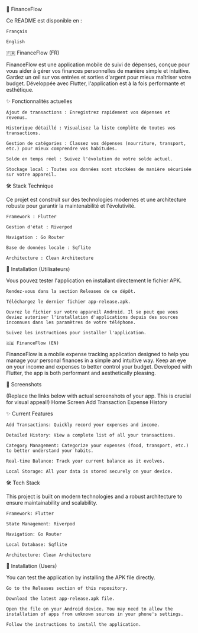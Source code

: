 💸 FinanceFlow

Ce README est disponible en :

    Français

    English

🇫🇷 FinanceFlow (FR)

FinanceFlow est une application mobile de suivi de dépenses, conçue pour vous aider à gérer vos finances personnelles de manière simple et intuitive. Gardez un œil sur vos entrées et sorties d'argent pour mieux maîtriser votre budget. Développée avec Flutter, l'application est à la fois performante et esthétique.
		

✨ Fonctionnalités actuelles

    Ajout de transactions : Enregistrez rapidement vos dépenses et revenus.

    Historique détaillé : Visualisez la liste complète de toutes vos transactions.

    Gestion de catégories : Classez vos dépenses (nourriture, transport, etc.) pour mieux comprendre vos habitudes.

    Solde en temps réel : Suivez l'évolution de votre solde actuel.

    Stockage local : Toutes vos données sont stockées de manière sécurisée sur votre appareil.

🛠️ Stack Technique

Ce projet est construit sur des technologies modernes et une architecture robuste pour garantir la maintenabilité et l'évolutivité.

    Framework : Flutter

    Gestion d'état : Riverpod

    Navigation : Go Router

    Base de données locale : Sqflite

    Architecture : Clean Architecture

🚀 Installation (Utilisateurs)

Vous pouvez tester l'application en installant directement le fichier APK.

    Rendez-vous dans la section Releases de ce dépôt.

    Téléchargez le dernier fichier app-release.apk.

    Ouvrez le fichier sur votre appareil Android. Il se peut que vous deviez autoriser l'installation d'applications depuis des sources inconnues dans les paramètres de votre téléphone.

    Suivez les instructions pour installer l'application.

    🇬🇧 FinanceFlow (EN)

FinanceFlow is a mobile expense tracking application designed to help you manage your personal finances in a simple and intuitive way. Keep an eye on your income and expenses to better control your budget. Developed with Flutter, the app is both performant and aesthetically pleasing.

📸 Screenshots

(Replace the links below with actual screenshots of your app. This is crucial for visual appeal!)
Home Screen	Add Transaction	Expense History
		

✨ Current Features

    Add Transactions: Quickly record your expenses and income.

    Detailed History: View a complete list of all your transactions.

    Category Management: Categorize your expenses (food, transport, etc.) to better understand your habits.

    Real-time Balance: Track your current balance as it evolves.

    Local Storage: All your data is stored securely on your device.

🛠️ Tech Stack

This project is built on modern technologies and a robust architecture to ensure maintainability and scalability.

    Framework: Flutter

    State Management: Riverpod

    Navigation: Go Router

    Local Database: Sqflite

    Architecture: Clean Architecture

🚀 Installation (Users)

You can test the application by installing the APK file directly.

    Go to the Releases section of this repository.

    Download the latest app-release.apk file.

    Open the file on your Android device. You may need to allow the installation of apps from unknown sources in your phone's settings.

    Follow the instructions to install the application.
